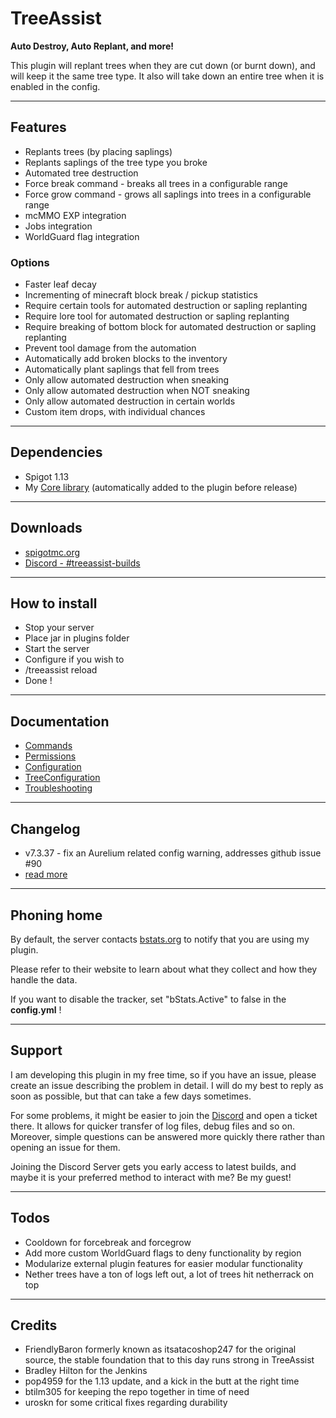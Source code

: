 # TreeAssist

**Auto Destroy, Auto Replant, and more!**

This plugin will replant trees when they are cut down (or burnt down), and will keep it the same tree type.
It also will take down an entire tree when it is enabled in the config.

***

## Features

- Replants trees (by placing saplings)
- Replants saplings of the tree type you broke
- Automated tree destruction
- Force break command - breaks all trees in a configurable range
- Force grow command - grows all saplings into trees in a configurable range
- mcMMO EXP integration
- Jobs integration
- WorldGuard flag integration

### Options

- Faster leaf decay
- Incrementing of minecraft block break / pickup statistics
- Require certain tools for automated destruction or sapling replanting
- Require lore tool for automated destruction or sapling replanting
- Require breaking of bottom block for automated destruction or sapling replanting
- Prevent tool damage from the automation
- Automatically add broken blocks to the inventory
- Automatically plant saplings that fell from trees
- Only allow automated destruction when sneaking
- Only allow automated destruction when NOT sneaking
- Only allow automated destruction in certain worlds
- Custom item drops, with individual chances

***

## Dependencies

- Spigot 1.13
- My [Core library](https://github.com/slipcor/Core) (automatically added to the plugin before release)

***

## Downloads

- [spigotmc.org](https://www.spigotmc.org/resources/treeassist.67436/)
- [Discord - #treeassist-builds](https://discord.gg/kZzmAqzQ9j)


***

## How to install

- Stop your server
- Place jar in plugins folder
- Start the server
- Configure if you wish to
- /treeassist reload
- Done !

***

## Documentation

- [Commands](doc/commands.md)
- [Permissions](doc/permissions.md)
- [Configuration](doc/configuration.md)
- [TreeConfiguration](doc/treeconfig.md)
- [Troubleshooting](doc/troubleshooting.md)

***

## Changelog

- v7.3.37 - fix an Aurelium related config warning, addresses github issue #90
- [read more](doc/changelog.md)

***

## Phoning home

By default, the server contacts [bstats.org](https://bstats.org) to notify that you are using my plugin.

Please refer to their website to learn about what they collect and how they handle the data.

If you want to disable the tracker, set "bStats.Active" to false in the __config.yml__ !

***

## Support

I am developing this plugin in my free time, so if you have an issue, please create an issue describing the problem in detail. I will do my best to reply as soon as possible, but that can take a few days sometimes.

For some problems, it might be easier to join the [Discord](https://discord.gg/DSNfjYA) and open a ticket there. It allows for quicker transfer of log files, debug files and so on. Moreover, simple questions can be answered more quickly there rather than opening an issue for them.

Joining the Discord Server gets you early access to latest builds, and maybe it is your preferred method to interact with me? Be my guest!

***

## Todos

* Cooldown for forcebreak and forcegrow
* Add more custom WorldGuard flags to deny functionality by region
* Modularize external plugin features for easier modular functionality 
* Nether trees have a ton of logs left out, a lot of trees hit netherrack on top

***

## Credits

- FriendlyBaron formerly known as itsatacoshop247 for the original source, the stable foundation that to this day runs strong in TreeAssist
- Bradley Hilton for the Jenkins
- pop4959 for the 1.13 update, and a kick in the butt at the right time
- btilm305 for keeping the repo together in time of need
- uroskn for some critical fixes regarding durability

